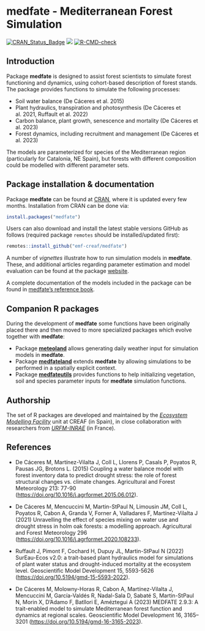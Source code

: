 medfate - Mediterranean Forest Simulation
================

[![CRAN_Status_Badge](http://www.r-pkg.org/badges/version/medfate)](https://cran.r-project.org/package=medfate)
[![](https://cranlogs.r-pkg.org/badges/medfate)](https://cran.rstudio.com/web/packages/medfate/index.html)
[![R-CMD-check](https://github.com/emf-creaf/medfate/workflows/R-CMD-check/badge.svg)](https://github.com/emf-creaf/medfate/actions)

## Introduction

Package **medfate** is designed to assist forest scientists to simulate
forest functioning and dynamics, using cohort-based description of
forest stands. The package provides functions to simulate the following
processes:

- Soil water balance (De Cáceres et al. 2015)
- Plant hydraulics, transpiration and photosynthesis (De Cáceres et
  al. 2021, Ruffault et al. 2022)
- Carbon balance, plant growth, senescence and mortality (De Cáceres et
  al. 2023)
- Forest dynamics, including recruitment and management (De Cáceres et
  al. 2023)

The models are parameterized for species of the Mediterranean region
(particularly for Catalonia, NE Spain), but forests with different
composition could be modelled with different parameter sets.

## Package installation & documentation

Package **medfate** can be found at
[CRAN](https://CRAN.R-project.org/package=medfate), where it is updated
every few months. Installation from CRAN can be done via:

``` r
install.packages("medfate")
```

Users can also download and install the latest stable versions GitHub as
follows (required package `remotes` should be installed/updated first):

``` r
remotes::install_github("emf-creaf/medfate")
```

A number of *vignettes* illustrate how to run simulation models in
**medfate**. These, and additional articles regarding parameter
estimation and model evaluation can be found at the package
[website](https://emf-creaf.github.io/medfate/).

A complete documentation of the models included in the package can be
found in [medfate’s reference
book](https://emf-creaf.github.io/medfatebook/index.html).

## Companion R packages

During the development of **medfate** some functions have been
originally placed there and then moved to more specialized packages
which evolve together with **medfate**:

- Package [**meteoland**](https://github.com/emf-creaf/meteoland) allows
  generating daily weather input for simulation models in **medfate**.
- Package [**medfateland**](https://github.com/emf-creaf/medfateland)
  extends **medfate** by allowing simulations to be performed in a
  spatially explicit context.
- Package [**medfateutils**](https://github.com/emf-creaf/medfateutils)
  provides functions to help initializing vegetation, soil and species
  parameter inputs for **medfate** simulation functions.

## Authorship

The set of R packages are developed and maintained by the [*Ecosystem
Modelling Facility*](https://emf.creaf.cat) unit at CREAF (in Spain), in
close collaboration with researchers from
[*URFM-INRAE*](https://www6.paca.inrae.fr/ecologie_des_forets_mediterraneennes/)
(in France).

## References

- De Cáceres M, Martínez-Vilalta J, Coll L, Llorens P, Casals P, Poyatos
  R, Pausas JG, Brotons L. (2015) Coupling a water balance model with
  forest inventory data to predict drought stress: the role of forest
  structural changes vs. climate changes. Agricultural and Forest
  Meteorology 213: 77-90
  (<https://doi.org/10.1016/j.agrformet.2015.06.012>).

- De Cáceres M, Mencuccini M, Martin-StPaul N, Limousin JM, Coll L,
  Poyatos R, Cabon A, Granda V, Forner A, Valladares F, Martínez-Vilalta
  J (2021) Unravelling the effect of species mixing on water use and
  drought stress in holm oak forests: a modelling approach. Agricultural
  and Forest Meteorology 296
  (<https://doi.org/10.1016/j.agrformet.2020.108233>).

- Ruffault J, Pimont F, Cochard H, Dupuy JL, Martin-StPaul N (2022)
  SurEau-Ecos v2.0: a trait-based plant hydraulics model for simulations
  of plant water status and drought-induced mortality at the ecosystem
  level. Geoscientific Model Development 15, 5593-5626
  (<https://doi.org/10.5194/gmd-15-5593-2022>).

- De Cáceres M, Molowny-Horas R, Cabon A, Martínez-Vilalta J, Mencuccini
  M, García-Valdés R, Nadal-Sala D, Sabaté S, Martin-StPaul N, Morin X,
  D’Adamo F, Batllori E, Améztegui A (2023) MEDFATE 2.9.3: A
  trait-enabled model to simulate Mediterranean forest function and
  dynamics at regional scales. Geoscientific Model Development 16,
  3165–3201 (<https://doi.org/10.5194/gmd-16-3165-2023>).

